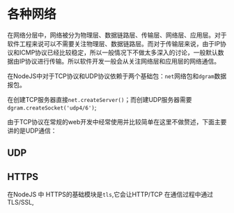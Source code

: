 # 各种网络

在网络分层中，网络被分为物理层、数据链路层、传输层、网络层、应用层。对于软件工程来说可以不需要关注物理层、数据链路层。而对于传输层来说，由于IP协议和ICMP协议已经比较稳定，所以一般情况下不做太多深入的讨论，一般默认数据由IP协议进行传输。所以软件开发一般会从关注网络层和应用层的网络通信。

在NodeJS中对于TCP协议和UDP协议依赖于两个基础包：`net`网络包和`dgram`数据报包。

在创建TCP服务器直接`net.createServer()`；而创建UDP服务器需要`dgram.createSocket('udp4/6')`;

由于TCP协议在常规的web开发中经常使用并比较简单在这里不做赘述，下面主要讲的是UDP通信：

## UDP

## HTTPS

在NodeJS 中 HTTPS的基础模块是`tls`,它会让HTTP/TCP 在通信过程中通过TLS/SSL,